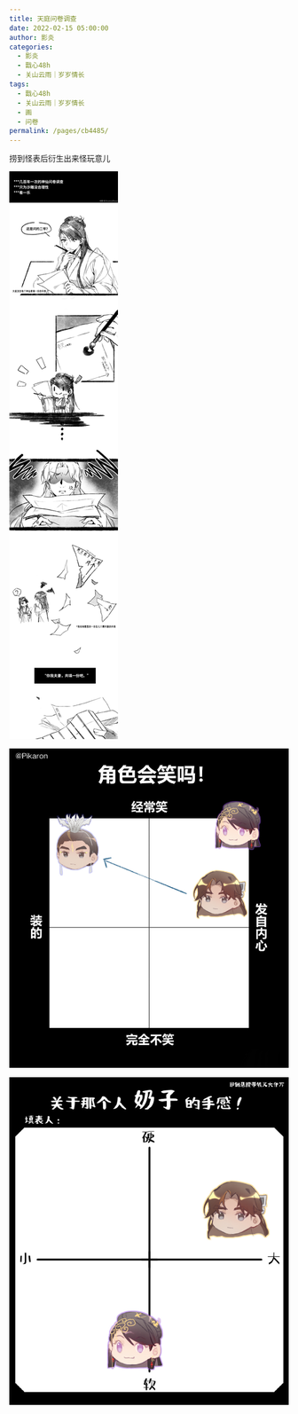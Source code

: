 ```yaml
---
title: 天庭问卷调查
date: 2022-02-15 05:00:00
author: 影炎
categories: 
  - 影炎
  - 戬心48h
  - 关山云雨｜岁岁情长
tags: 
  - 戬心48h
  - 关山云雨｜岁岁情长
  - 画
  - 问卷
permalink: /pages/cb4485/
---
```


捞到怪表后衍生出来怪玩意儿

![问卷调查1](/img/yingyan/问卷调查1.jpg)

![问卷调查2](/img/yingyan/问卷调查2.jpg)

![问卷调查3](/img/yingyan/问卷调查3.jpg)
